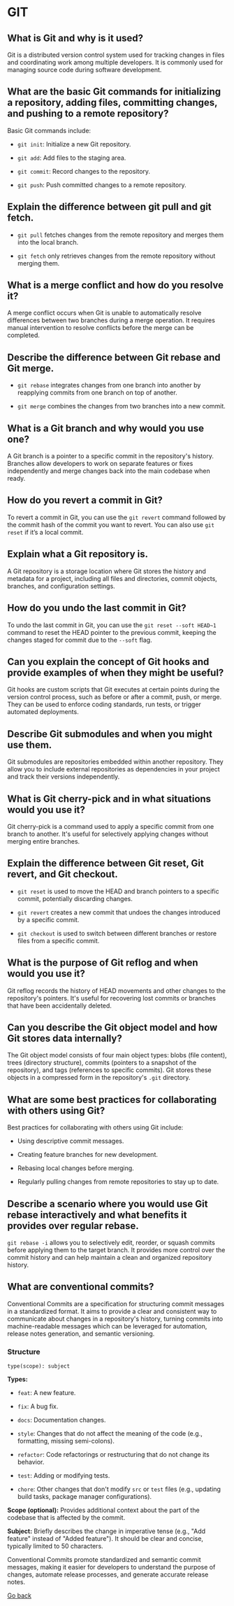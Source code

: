 # GIT

## What is Git and why is it used?

Git is a distributed version control system used for tracking changes in files and coordinating work among multiple developers. It is commonly used for managing source code during software development.

## What are the basic Git commands for initializing a repository, adding files, committing changes, and pushing to a remote repository?

Basic Git commands include:

- `git init`: Initialize a new Git repository.

- `git add`: Add files to the staging area.

- `git commit`: Record changes to the repository.

- `git push`: Push committed changes to a remote repository.

## Explain the difference between git pull and git fetch.

- `git pull` fetches changes from the remote repository and merges them into the local branch.

- `git fetch` only retrieves changes from the remote repository without merging them.

## What is a merge conflict and how do you resolve it?

A merge conflict occurs when Git is unable to automatically resolve differences between two branches during a merge operation. It requires manual intervention to resolve conflicts before the merge can be completed.

## Describe the difference between Git rebase and Git merge.

- `git rebase` integrates changes from one branch into another by reapplying commits from one branch on top of another.

- `git merge` combines the changes from two branches into a new commit.

## What is a Git branch and why would you use one?

A Git branch is a pointer to a specific commit in the repository's history. Branches allow developers to work on separate features or fixes independently and merge changes back into the main codebase when ready.

## How do you revert a commit in Git?

To revert a commit in Git, you can use the `git revert` command followed by the commit hash of the commit you want to revert. You can also use `git reset` if it’s a local commit.

## Explain what a Git repository is.

A Git repository is a storage location where Git stores the history and metadata for a project, including all files and directories, commit objects, branches, and configuration settings.

## How do you undo the last commit in Git?

To undo the last commit in Git, you can use the `git reset --soft HEAD~1` command to reset the HEAD pointer to the previous commit, keeping the changes staged for commit due to the `--soft` flag.

## Can you explain the concept of Git hooks and provide examples of when they might be useful?

Git hooks are custom scripts that Git executes at certain points during the version control process, such as before or after a commit, push, or merge. They can be used to enforce coding standards, run tests, or trigger automated deployments.

## Describe Git submodules and when you might use them.

Git submodules are repositories embedded within another repository. They allow you to include external repositories as dependencies in your project and track their versions independently.

## What is Git cherry-pick and in what situations would you use it?

Git cherry-pick is a command used to apply a specific commit from one branch to another. It's useful for selectively applying changes without merging entire branches.

## Explain the difference between Git reset, Git revert, and Git checkout.

- `git reset` is used to move the HEAD and branch pointers to a specific commit, potentially discarding changes.

- `git revert` creates a new commit that undoes the changes introduced by a specific commit.

- `git checkout` is used to switch between different branches or restore files from a specific commit.

## What is the purpose of Git reflog and when would you use it?

Git reflog records the history of HEAD movements and other changes to the repository's pointers. It's useful for recovering lost commits or branches that have been accidentally deleted.

## Can you describe the Git object model and how Git stores data internally?

The Git object model consists of four main object types: blobs (file content), trees (directory structure), commits (pointers to a snapshot of the repository), and tags (references to specific commits). Git stores these objects in a compressed form in the repository's `.git` directory.

## What are some best practices for collaborating with others using Git?

Best practices for collaborating with others using Git include:

- Using descriptive commit messages.

- Creating feature branches for new development.

- Rebasing local changes before merging.

- Regularly pulling changes from remote repositories to stay up to date.

## Describe a scenario where you would use Git rebase interactively and what benefits it provides over regular rebase.

`git rebase -i` allows you to selectively edit, reorder, or squash commits before applying them to the target branch. It provides more control over the commit history and can help maintain a clean and organized repository history.

## What are conventional commits?

Conventional Commits are a specification for structuring commit messages in a standardized format. It aims to provide a clear and consistent way to communicate about changes in a repository's history, turning commits into machine-readable messages which can be leveraged for automation, release notes generation, and semantic versioning.

### Structure

`type(scope): subject`

**Types:**

- `feat`: A new feature.

- `fix`: A bug fix.

- `docs`: Documentation changes.

- `style`: Changes that do not affect the meaning of the code (e.g., formatting, missing semi-colons).

- `refactor`: Code refactorings or restructuring that do not change its behavior.

- `test`: Adding or modifying tests.

- `chore`: Other changes that don't modify `src` or `test` files (e.g., updating build tasks, package manager configurations).

**Scope (optional):** Provides additional context about the part of the codebase that is affected by the commit.

**Subject:** Briefly describes the change in imperative tense (e.g., "Add feature" instead of "Added feature"). It should be clear and concise, typically limited to 50 characters.

Conventional Commits promote standardized and semantic commit messages, making it easier for developers to understand the purpose of changes, automate release processes, and generate accurate release notes.

[Go back](https://github.com/guillermo-segura/tech-interview-questions)
